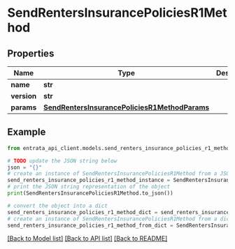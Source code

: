 # SendRentersInsurancePoliciesR1Method


## Properties

Name | Type | Description | Notes
------------ | ------------- | ------------- | -------------
**name** | **str** |  | 
**version** | **str** |  | [optional] 
**params** | [**SendRentersInsurancePoliciesR1MethodParams**](SendRentersInsurancePoliciesR1MethodParams.md) |  | [optional] 

## Example

```python
from entrata_api_client.models.send_renters_insurance_policies_r1_method import SendRentersInsurancePoliciesR1Method

# TODO update the JSON string below
json = "{}"
# create an instance of SendRentersInsurancePoliciesR1Method from a JSON string
send_renters_insurance_policies_r1_method_instance = SendRentersInsurancePoliciesR1Method.from_json(json)
# print the JSON string representation of the object
print(SendRentersInsurancePoliciesR1Method.to_json())

# convert the object into a dict
send_renters_insurance_policies_r1_method_dict = send_renters_insurance_policies_r1_method_instance.to_dict()
# create an instance of SendRentersInsurancePoliciesR1Method from a dict
send_renters_insurance_policies_r1_method_from_dict = SendRentersInsurancePoliciesR1Method.from_dict(send_renters_insurance_policies_r1_method_dict)
```
[[Back to Model list]](../README.md#documentation-for-models) [[Back to API list]](../README.md#documentation-for-api-endpoints) [[Back to README]](../README.md)


